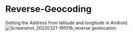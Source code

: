 # Reverse-Geocoding
Getting the Address from latitude and longitude in Android.
![Screenshot_20220321-191016_reverse geolocation](https://user-images.githubusercontent.com/102201572/159618573-8321099f-94b6-44b8-adbb-0f4c139e38c6.jpg)
